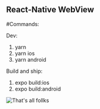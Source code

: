 ## React-Native WebView

#Commands:

Dev:
1. yarn
2. yarn ios
3. yarn android

Build and ship:
1. expo build:ios
2. expo build:android

![That's all follks](https://media.giphy.com/media/lTpme2Po0hkqI/giphy.gif)
